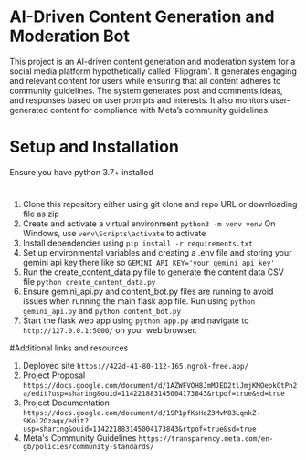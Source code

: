 # AI-Driven Content Generation and Moderation Bot
This project is an AI-driven content generation and moderation system for a social media platform hypothetically called 'Flipgram'. It generates engaging and relevant content for users while ensuring that all content adheres to community guidelines. The system generates post and comments ideas, and responses based on user prompts and interests. It also monitors user-generated content for compliance with Meta’s community guidelines.

# Setup and Installation
Ensure you have python 3.7+ installed
#
1. Clone this repository either using git clone and repo URL or downloading file as zip
2. Create and activate a virtual environment
    `python3 -m venv venv`
    On Windows, use `venv\Scripts\activate` to activate
3. Install dependencies using
    `pip install -r requirements.txt`
4. Set up environmental variables and creating a .env file and storing your gemini api key there like so 
    `GEMINI_API_KEY='your_gemini_api_key'`
5. Run the create_content_data.py file to generate the content data CSV file
    `python create_content_data.py`
6. Ensure gemini_api.py and content_bot.py files are running to avoid issues when running the main flask app file. Run using
    `python gemini_api.py` and 
    `python content_bot.py`
7. Start the flask web app using `python app.py` and navigate to `http://127.0.0.1:5000/` on your web browser.


#Additional links and resources

1. Deployed site `https://422d-41-80-112-165.ngrok-free.app/`
2. Project Proposal `https://docs.google.com/document/d/1AZWFVOH8JmMJED2tlJmjKMOeokGtPn2a/edit?usp=sharing&ouid=114221883145004173843&rtpof=true&sd=true`
3. Project Documentation `https://docs.google.com/document/d/1SP1pfKsHqZ3MvM83LqnkZ-9Kol2Ozaqx/edit?usp=sharing&ouid=114221883145004173843&rtpof=true&sd=true`
4. Meta's Community Guidelines `https://transparency.meta.com/en-gb/policies/community-standards/`

 

